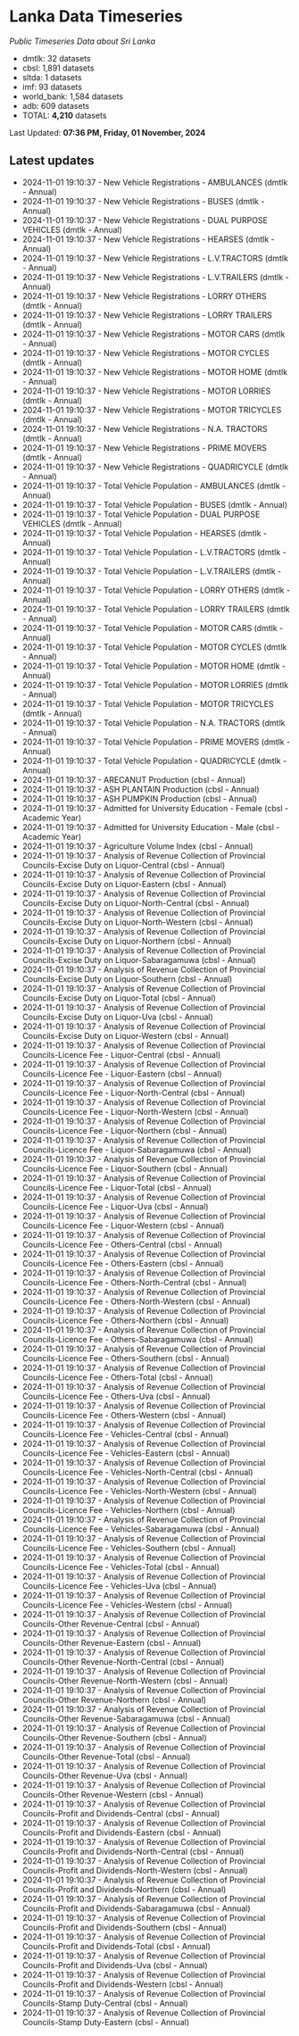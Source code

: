 # Lanka Data Timeseries
*Public Timeseries Data about Sri Lanka*

* dmtlk: 32 datasets
* cbsl: 1,891 datasets
* sltda: 1 datasets
* imf: 93 datasets
* world_bank: 1,584 datasets
* adb: 609 datasets
* TOTAL: **4,210** datasets

Last Updated: **07:36 PM, Friday, 01 November, 2024**

## Latest updates

* 2024-11-01 19:10:37 - New Vehicle Registrations - AMBULANCES (dmtlk - Annual)
* 2024-11-01 19:10:37 - New Vehicle Registrations - BUSES (dmtlk - Annual)
* 2024-11-01 19:10:37 - New Vehicle Registrations - DUAL PURPOSE VEHICLES (dmtlk - Annual)
* 2024-11-01 19:10:37 - New Vehicle Registrations - HEARSES (dmtlk - Annual)
* 2024-11-01 19:10:37 - New Vehicle Registrations - L.V.TRACTORS (dmtlk - Annual)
* 2024-11-01 19:10:37 - New Vehicle Registrations - L.V.TRAILERS (dmtlk - Annual)
* 2024-11-01 19:10:37 - New Vehicle Registrations - LORRY OTHERS (dmtlk - Annual)
* 2024-11-01 19:10:37 - New Vehicle Registrations - LORRY TRAILERS (dmtlk - Annual)
* 2024-11-01 19:10:37 - New Vehicle Registrations - MOTOR CARS (dmtlk - Annual)
* 2024-11-01 19:10:37 - New Vehicle Registrations - MOTOR CYCLES (dmtlk - Annual)
* 2024-11-01 19:10:37 - New Vehicle Registrations - MOTOR HOME (dmtlk - Annual)
* 2024-11-01 19:10:37 - New Vehicle Registrations - MOTOR LORRIES (dmtlk - Annual)
* 2024-11-01 19:10:37 - New Vehicle Registrations - MOTOR TRICYCLES (dmtlk - Annual)
* 2024-11-01 19:10:37 - New Vehicle Registrations - N.A. TRACTORS (dmtlk - Annual)
* 2024-11-01 19:10:37 - New Vehicle Registrations - PRIME MOVERS (dmtlk - Annual)
* 2024-11-01 19:10:37 - New Vehicle Registrations - QUADRICYCLE (dmtlk - Annual)
* 2024-11-01 19:10:37 - Total Vehicle Population - AMBULANCES (dmtlk - Annual)
* 2024-11-01 19:10:37 - Total Vehicle Population - BUSES (dmtlk - Annual)
* 2024-11-01 19:10:37 - Total Vehicle Population - DUAL PURPOSE VEHICLES (dmtlk - Annual)
* 2024-11-01 19:10:37 - Total Vehicle Population - HEARSES (dmtlk - Annual)
* 2024-11-01 19:10:37 - Total Vehicle Population - L.V.TRACTORS (dmtlk - Annual)
* 2024-11-01 19:10:37 - Total Vehicle Population - L.V.TRAILERS (dmtlk - Annual)
* 2024-11-01 19:10:37 - Total Vehicle Population - LORRY OTHERS (dmtlk - Annual)
* 2024-11-01 19:10:37 - Total Vehicle Population - LORRY TRAILERS (dmtlk - Annual)
* 2024-11-01 19:10:37 - Total Vehicle Population - MOTOR CARS (dmtlk - Annual)
* 2024-11-01 19:10:37 - Total Vehicle Population - MOTOR CYCLES (dmtlk - Annual)
* 2024-11-01 19:10:37 - Total Vehicle Population - MOTOR HOME (dmtlk - Annual)
* 2024-11-01 19:10:37 - Total Vehicle Population - MOTOR LORRIES (dmtlk - Annual)
* 2024-11-01 19:10:37 - Total Vehicle Population - MOTOR TRICYCLES (dmtlk - Annual)
* 2024-11-01 19:10:37 - Total Vehicle Population - N.A. TRACTORS (dmtlk - Annual)
* 2024-11-01 19:10:37 - Total Vehicle Population - PRIME MOVERS (dmtlk - Annual)
* 2024-11-01 19:10:37 - Total Vehicle Population - QUADRICYCLE (dmtlk - Annual)
* 2024-11-01 19:10:37 - ARECANUT Production (cbsl - Annual)
* 2024-11-01 19:10:37 - ASH PLANTAIN Production (cbsl - Annual)
* 2024-11-01 19:10:37 - ASH PUMPKIN Production (cbsl - Annual)
* 2024-11-01 19:10:37 - Admitted for University Education - Female (cbsl - Academic Year)
* 2024-11-01 19:10:37 - Admitted for University Education - Male (cbsl - Academic Year)
* 2024-11-01 19:10:37 - Agriculture Volume Index (cbsl - Annual)
* 2024-11-01 19:10:37 - Analysis of Revenue Collection of Provincial Councils-Excise Duty on Liquor-Central (cbsl - Annual)
* 2024-11-01 19:10:37 - Analysis of Revenue Collection of Provincial Councils-Excise Duty on Liquor-Eastern (cbsl - Annual)
* 2024-11-01 19:10:37 - Analysis of Revenue Collection of Provincial Councils-Excise Duty on Liquor-North-Central (cbsl - Annual)
* 2024-11-01 19:10:37 - Analysis of Revenue Collection of Provincial Councils-Excise Duty on Liquor-North-Western (cbsl - Annual)
* 2024-11-01 19:10:37 - Analysis of Revenue Collection of Provincial Councils-Excise Duty on Liquor-Northern (cbsl - Annual)
* 2024-11-01 19:10:37 - Analysis of Revenue Collection of Provincial Councils-Excise Duty on Liquor-Sabaragamuwa (cbsl - Annual)
* 2024-11-01 19:10:37 - Analysis of Revenue Collection of Provincial Councils-Excise Duty on Liquor-Southern (cbsl - Annual)
* 2024-11-01 19:10:37 - Analysis of Revenue Collection of Provincial Councils-Excise Duty on Liquor-Total (cbsl - Annual)
* 2024-11-01 19:10:37 - Analysis of Revenue Collection of Provincial Councils-Excise Duty on Liquor-Uva (cbsl - Annual)
* 2024-11-01 19:10:37 - Analysis of Revenue Collection of Provincial Councils-Excise Duty on Liquor-Western (cbsl - Annual)
* 2024-11-01 19:10:37 - Analysis of Revenue Collection of Provincial Councils-Licence Fee - Liquor-Central (cbsl - Annual)
* 2024-11-01 19:10:37 - Analysis of Revenue Collection of Provincial Councils-Licence Fee - Liquor-Eastern (cbsl - Annual)
* 2024-11-01 19:10:37 - Analysis of Revenue Collection of Provincial Councils-Licence Fee - Liquor-North-Central (cbsl - Annual)
* 2024-11-01 19:10:37 - Analysis of Revenue Collection of Provincial Councils-Licence Fee - Liquor-North-Western (cbsl - Annual)
* 2024-11-01 19:10:37 - Analysis of Revenue Collection of Provincial Councils-Licence Fee - Liquor-Northern (cbsl - Annual)
* 2024-11-01 19:10:37 - Analysis of Revenue Collection of Provincial Councils-Licence Fee - Liquor-Sabaragamuwa (cbsl - Annual)
* 2024-11-01 19:10:37 - Analysis of Revenue Collection of Provincial Councils-Licence Fee - Liquor-Southern (cbsl - Annual)
* 2024-11-01 19:10:37 - Analysis of Revenue Collection of Provincial Councils-Licence Fee - Liquor-Total (cbsl - Annual)
* 2024-11-01 19:10:37 - Analysis of Revenue Collection of Provincial Councils-Licence Fee - Liquor-Uva (cbsl - Annual)
* 2024-11-01 19:10:37 - Analysis of Revenue Collection of Provincial Councils-Licence Fee - Liquor-Western (cbsl - Annual)
* 2024-11-01 19:10:37 - Analysis of Revenue Collection of Provincial Councils-Licence Fee - Others-Central (cbsl - Annual)
* 2024-11-01 19:10:37 - Analysis of Revenue Collection of Provincial Councils-Licence Fee - Others-Eastern (cbsl - Annual)
* 2024-11-01 19:10:37 - Analysis of Revenue Collection of Provincial Councils-Licence Fee - Others-North-Central (cbsl - Annual)
* 2024-11-01 19:10:37 - Analysis of Revenue Collection of Provincial Councils-Licence Fee - Others-North-Western (cbsl - Annual)
* 2024-11-01 19:10:37 - Analysis of Revenue Collection of Provincial Councils-Licence Fee - Others-Northern (cbsl - Annual)
* 2024-11-01 19:10:37 - Analysis of Revenue Collection of Provincial Councils-Licence Fee - Others-Sabaragamuwa (cbsl - Annual)
* 2024-11-01 19:10:37 - Analysis of Revenue Collection of Provincial Councils-Licence Fee - Others-Southern (cbsl - Annual)
* 2024-11-01 19:10:37 - Analysis of Revenue Collection of Provincial Councils-Licence Fee - Others-Total (cbsl - Annual)
* 2024-11-01 19:10:37 - Analysis of Revenue Collection of Provincial Councils-Licence Fee - Others-Uva (cbsl - Annual)
* 2024-11-01 19:10:37 - Analysis of Revenue Collection of Provincial Councils-Licence Fee - Others-Western (cbsl - Annual)
* 2024-11-01 19:10:37 - Analysis of Revenue Collection of Provincial Councils-Licence Fee - Vehicles-Central (cbsl - Annual)
* 2024-11-01 19:10:37 - Analysis of Revenue Collection of Provincial Councils-Licence Fee - Vehicles-Eastern (cbsl - Annual)
* 2024-11-01 19:10:37 - Analysis of Revenue Collection of Provincial Councils-Licence Fee - Vehicles-North-Central (cbsl - Annual)
* 2024-11-01 19:10:37 - Analysis of Revenue Collection of Provincial Councils-Licence Fee - Vehicles-North-Western (cbsl - Annual)
* 2024-11-01 19:10:37 - Analysis of Revenue Collection of Provincial Councils-Licence Fee - Vehicles-Northern (cbsl - Annual)
* 2024-11-01 19:10:37 - Analysis of Revenue Collection of Provincial Councils-Licence Fee - Vehicles-Sabaragamuwa (cbsl - Annual)
* 2024-11-01 19:10:37 - Analysis of Revenue Collection of Provincial Councils-Licence Fee - Vehicles-Southern (cbsl - Annual)
* 2024-11-01 19:10:37 - Analysis of Revenue Collection of Provincial Councils-Licence Fee - Vehicles-Total (cbsl - Annual)
* 2024-11-01 19:10:37 - Analysis of Revenue Collection of Provincial Councils-Licence Fee - Vehicles-Uva (cbsl - Annual)
* 2024-11-01 19:10:37 - Analysis of Revenue Collection of Provincial Councils-Licence Fee - Vehicles-Western (cbsl - Annual)
* 2024-11-01 19:10:37 - Analysis of Revenue Collection of Provincial Councils-Other Revenue-Central (cbsl - Annual)
* 2024-11-01 19:10:37 - Analysis of Revenue Collection of Provincial Councils-Other Revenue-Eastern (cbsl - Annual)
* 2024-11-01 19:10:37 - Analysis of Revenue Collection of Provincial Councils-Other Revenue-North-Central (cbsl - Annual)
* 2024-11-01 19:10:37 - Analysis of Revenue Collection of Provincial Councils-Other Revenue-North-Western (cbsl - Annual)
* 2024-11-01 19:10:37 - Analysis of Revenue Collection of Provincial Councils-Other Revenue-Northern (cbsl - Annual)
* 2024-11-01 19:10:37 - Analysis of Revenue Collection of Provincial Councils-Other Revenue-Sabaragamuwa (cbsl - Annual)
* 2024-11-01 19:10:37 - Analysis of Revenue Collection of Provincial Councils-Other Revenue-Southern (cbsl - Annual)
* 2024-11-01 19:10:37 - Analysis of Revenue Collection of Provincial Councils-Other Revenue-Total (cbsl - Annual)
* 2024-11-01 19:10:37 - Analysis of Revenue Collection of Provincial Councils-Other Revenue-Uva (cbsl - Annual)
* 2024-11-01 19:10:37 - Analysis of Revenue Collection of Provincial Councils-Other Revenue-Western (cbsl - Annual)
* 2024-11-01 19:10:37 - Analysis of Revenue Collection of Provincial Councils-Profit and Dividends-Central (cbsl - Annual)
* 2024-11-01 19:10:37 - Analysis of Revenue Collection of Provincial Councils-Profit and Dividends-Eastern (cbsl - Annual)
* 2024-11-01 19:10:37 - Analysis of Revenue Collection of Provincial Councils-Profit and Dividends-North-Central (cbsl - Annual)
* 2024-11-01 19:10:37 - Analysis of Revenue Collection of Provincial Councils-Profit and Dividends-North-Western (cbsl - Annual)
* 2024-11-01 19:10:37 - Analysis of Revenue Collection of Provincial Councils-Profit and Dividends-Northern (cbsl - Annual)
* 2024-11-01 19:10:37 - Analysis of Revenue Collection of Provincial Councils-Profit and Dividends-Sabaragamuwa (cbsl - Annual)
* 2024-11-01 19:10:37 - Analysis of Revenue Collection of Provincial Councils-Profit and Dividends-Southern (cbsl - Annual)
* 2024-11-01 19:10:37 - Analysis of Revenue Collection of Provincial Councils-Profit and Dividends-Total (cbsl - Annual)
* 2024-11-01 19:10:37 - Analysis of Revenue Collection of Provincial Councils-Profit and Dividends-Uva (cbsl - Annual)
* 2024-11-01 19:10:37 - Analysis of Revenue Collection of Provincial Councils-Profit and Dividends-Western (cbsl - Annual)
* 2024-11-01 19:10:37 - Analysis of Revenue Collection of Provincial Councils-Stamp Duty-Central (cbsl - Annual)
* 2024-11-01 19:10:37 - Analysis of Revenue Collection of Provincial Councils-Stamp Duty-Eastern (cbsl - Annual)